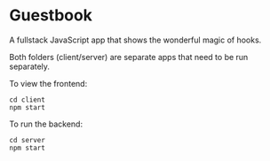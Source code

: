 # Guestbook
A fullstack JavaScript app that shows the wonderful magic of hooks.

Both folders (client/server) are separate apps that need to be run separately.

To view the frontend:
```
cd client
npm start
```

To run the backend:
```
cd server
npm start
```